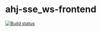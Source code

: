 # ahj-sse_ws-frontend

[![Build status](https://ci.appveyor.com/api/projects/status/ynuejjsyj5sbp1is?svg=true)](https://ci.appveyor.com/project/DmitriyAg1967/ahj-sse-ws-frontend)